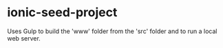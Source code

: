 ionic-seed-project
==================

Uses Gulp to build the 'www' folder from the 'src' folder and to run a local web server. 
